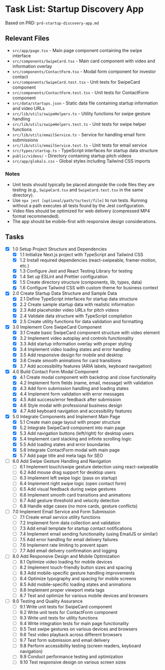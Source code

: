 # Task List: Startup Discovery App

Based on PRD: `prd-startup-discovery-app.md`

## Relevant Files

- `src/app/page.tsx` - Main page component containing the swipe interface
- `src/components/SwipeCard.tsx` - Main card component with video and information overlay
- `src/components/ContactForm.tsx` - Modal form component for investor contact
- `src/components/SwipeCard.test.tsx` - Unit tests for SwipeCard component
- `src/components/ContactForm.test.tsx` - Unit tests for ContactForm component
- `src/data/startups.json` - Static data file containing startup information and video URLs
- `src/lib/utils/swipeHelpers.ts` - Utility functions for swipe gesture handling
- `src/lib/utils/swipeHelpers.test.ts` - Unit tests for swipe helper functions
- `src/lib/utils/emailService.ts` - Service for handling email form submissions
- `src/lib/utils/emailService.test.ts` - Unit tests for email service
- `src/types/startup.ts` - TypeScript interfaces for startup data structure
- `public/videos/` - Directory containing startup pitch videos
- `src/app/globals.css` - Global styles including Tailwind CSS imports

### Notes

- Unit tests should typically be placed alongside the code files they are testing (e.g., `SwipeCard.tsx` and `SwipeCard.test.tsx` in the same directory).
- Use `npx jest [optional/path/to/test/file]` to run tests. Running without a path executes all tests found by the Jest configuration.
- Video files should be optimized for web delivery (compressed MP4 format recommended).
- The app should be mobile-first with responsive design considerations.

## Tasks

- [x] 1.0 Setup Project Structure and Dependencies
  - [x] 1.1 Initialize Next.js project with TypeScript and Tailwind CSS
  - [x] 1.2 Install required dependencies (react-swipeable, framer-motion, etc.)
  - [x] 1.3 Configure Jest and React Testing Library for testing
  - [x] 1.4 Set up ESLint and Prettier configuration
  - [x] 1.5 Create directory structure (components, lib, types, data)
  - [x] 1.6 Configure Tailwind CSS with custom theme for business context

- [x] 2.0 Create Startup Data Structure and Sample Data
  - [x] 2.1 Define TypeScript interfaces for startup data structure
  - [x] 2.2 Create sample startup data with realistic information
  - [x] 2.3 Add placeholder video URLs for pitch videos
  - [x] 2.4 Validate data structure with TypeScript compilation
  - [x] 2.5 Create utility functions for data validation and formatting

- [x] 3.0 Implement Core SwipeCard Component
  - [x] 3.1 Create basic SwipeCard component structure with video element
  - [x] 3.2 Implement video autoplay and controls functionality
  - [x] 3.3 Add startup information overlay with proper styling
  - [x] 3.4 Implement video loading states and error handling
  - [x] 3.5 Add responsive design for mobile and desktop
  - [x] 3.6 Create smooth animations for card transitions
  - [x] 3.7 Add accessibility features (ARIA labels, keyboard navigation)

- [x] 4.0 Build Contact Form Modal Component
  - [x] 4.1 Create modal component with backdrop and close functionality
  - [x] 4.2 Implement form fields (name, email, message) with validation
  - [x] 4.3 Add form submission handling and loading states
  - [x] 4.4 Implement form validation with error messages
  - [x] 4.5 Add success/error feedback after submission
  - [x] 4.6 Style modal with professional business design
  - [x] 4.7 Add keyboard navigation and accessibility features

- [x] 5.0 Integrate Components and Implement Main Page
  - [x] 5.1 Create main page layout with proper structure
  - [x] 5.2 Integrate SwipeCard component into main page
  - [x] 5.3 Add navigation buttons (left/right) for desktop users
  - [x] 5.4 Implement card stacking and infinite scrolling logic
  - [x] 5.5 Add loading states and error boundaries
  - [x] 5.6 Integrate ContactForm modal with main page
  - [x] 5.7 Add page title and meta tags for SEO

- [ ] 6.0 Add Swipe Gesture Handling and Navigation
  - [ ] 6.1 Implement touch/swipe gesture detection using react-swipeable
  - [ ] 6.2 Add mouse drag support for desktop users
  - [ ] 6.3 Implement left swipe logic (pass on startup)
  - [ ] 6.4 Implement right swipe logic (open contact form)
  - [ ] 6.5 Add visual feedback during swipe gestures
  - [ ] 6.6 Implement smooth card transitions and animations
  - [ ] 6.7 Add gesture threshold and velocity detection
  - [ ] 6.8 Handle edge cases (no more cards, gesture conflicts)

- [ ] 7.0 Implement Email Service and Form Submission
  - [ ] 7.1 Create email service utility functions
  - [ ] 7.2 Implement form data collection and validation
  - [ ] 7.3 Add email template for startup contact notifications
  - [ ] 7.4 Implement email sending functionality (using EmailJS or similar)
  - [ ] 7.5 Add error handling for email delivery failures
  - [ ] 7.6 Implement rate limiting to prevent spam
  - [ ] 7.7 Add email delivery confirmation and logging

- [ ] 8.0 Add Responsive Design and Mobile Optimization
  - [ ] 8.1 Optimize video loading for mobile devices
  - [ ] 8.2 Implement touch-friendly button sizes and spacing
  - [ ] 8.3 Add mobile-specific gesture handling improvements
  - [ ] 8.4 Optimize typography and spacing for mobile screens
  - [ ] 8.5 Add mobile-specific loading states and animations
  - [ ] 8.6 Implement proper viewport meta tags
  - [ ] 8.7 Test and optimize for various mobile devices and browsers

- [ ] 9.0 Testing and Quality Assurance
  - [ ] 9.1 Write unit tests for SwipeCard component
  - [ ] 9.2 Write unit tests for ContactForm component
  - [ ] 9.3 Write unit tests for utility functions
  - [ ] 9.4 Write integration tests for main page functionality
  - [ ] 9.5 Test swipe gestures on various devices and browsers
  - [ ] 9.6 Test video playback across different browsers
  - [ ] 9.7 Test form submission and email delivery
  - [ ] 9.8 Perform accessibility testing (screen readers, keyboard navigation)
  - [ ] 9.9 Conduct performance testing and optimization
  - [ ] 9.10 Test responsive design on various screen sizes
